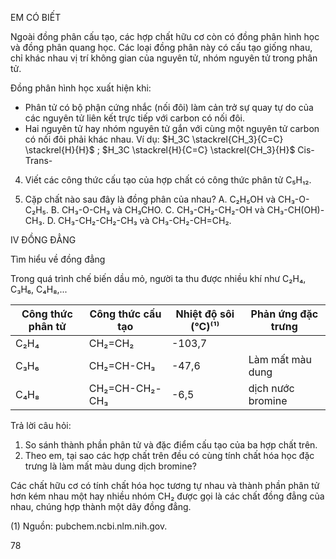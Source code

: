 EM CÓ BIẾT

Ngoài đồng phân cấu tạo, các hợp chất hữu cơ còn có đồng phân hình học và đồng phân quang học. Các loại đồng phân này có cấu tạo giống nhau, chỉ khác nhau vị trí không gian của nguyên tử, nhóm nguyên tử trong phân tử.

Đồng phân hình học xuất hiện khi:
- Phân tử có bộ phận cứng nhắc (nối đôi) làm cản trở sự quay tự do của các nguyên tử liên kết trực tiếp với carbon có nối đôi.
- Hai nguyên tử hay nhóm nguyên tử gắn với cùng một nguyên tử carbon có nối đôi phải khác nhau.
Ví dụ: $H_3C \stackrel{CH_3}{C=C} \stackrel{H}{H}$ ; $H_3C \stackrel{H}{C=C} \stackrel{CH_3}{H}$
      Cis-                Trans-

4. Viết các công thức cấu tạo của hợp chất có công thức phân tử C₅H₁₂.

5. Cặp chất nào sau đây là đồng phân của nhau?
A. C₂H₅OH và CH₃-O-C₂H₅.
B. CH₃-O-CH₃ và CH₃CHO.
C. CH₃-CH₂-CH₂-OH và CH₃-CH(OH)-CH₃.
D. CH₃-CH₂-CH₂-CH₃ và CH₃-CH₂-CH=CH₂.

IV ĐỒNG ĐẲNG

Tìm hiểu về đồng đẳng

Trong quá trình chế biến dầu mỏ, người ta thu được nhiều khí như C₂H₄, C₃H₆, C₄H₈,...

Công thức phân tử | Công thức cấu tạo | Nhiệt độ sôi (°C)⁽¹⁾ | Phản ứng đặc trưng
------------------|-------------------|----------------------|--------------------
C₂H₄              | CH₂=CH₂           | -103,7               | 
C₃H₆              | CH₂=CH-CH₃        | -47,6                | Làm mất màu dung
C₄H₈              | CH₂=CH-CH₂-CH₃    | -6,5                 | dịch nước bromine

Trả lời câu hỏi:
1. So sánh thành phần phân tử và đặc điểm cấu tạo của ba hợp chất trên.
2. Theo em, tại sao các hợp chất trên đều có cùng tính chất hóa học đặc trưng là làm mất màu dung dịch bromine?

Các chất hữu cơ có tính chất hóa học tương tự nhau và thành phần phân tử hơn kém nhau một hay nhiều nhóm CH₂ được gọi là các chất đồng đẳng của nhau, chúng hợp thành một dãy đồng đẳng.

(1) Nguồn: pubchem.ncbi.nlm.nih.gov.

78